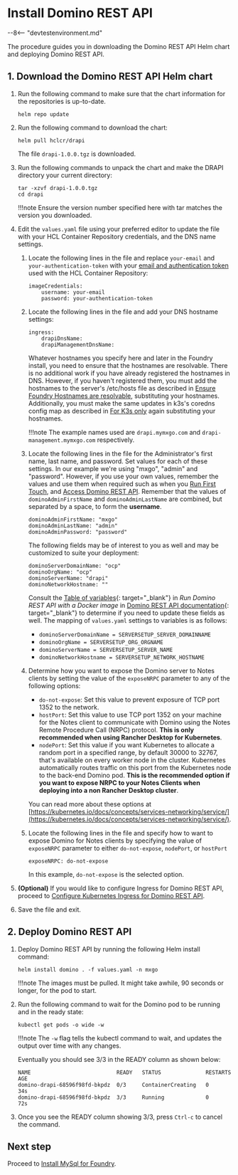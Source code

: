 # Install Domino REST API

--8<-- "devtestenvironment.md"

The procedure guides you in downloading the Domino REST API Helm chart and deploying Domino REST API.

## 1. Download the Domino REST API Helm chart

1. Run the following command to make sure that the chart information for the repositories is up-to-date.

    ```
    helm repo update
    ```

2. Run the following command to download the chart:

    ```
    helm pull hclcr/drapi
    ```
    The file `drapi-1.0.0.tgz` is downloaded.

3. Run the following commands to unpack the chart and make the DRAPI directory your current directory:

    ```
    tar -xzvf drapi-1.0.0.tgz
    cd drapi
    ```
    !!!note
        Ensure the version number specified here with tar matches the version you downloaded.

4. Edit the `values.yaml` file using your preferred editor to update the file with your HCL Container Repository credentials, and the DNS name settings.

    1. Locate the following lines in the file and replace `your-email` and `your-authentication-token` with your [email and authentication token](obtainauthenticationtoken.md) used with the HCL Container Repository:

        ```{ .yaml .no-copy }
        imageCredentials:
            username: your-email
            password: your-authentication-token
        ```

    2. Locate the following lines in the file and add your DNS hostname settings:

        ```{ .yaml .no-copy }
        ingress:
            drapiDnsName:
            drapiManagementDnsName:
        ```
        Whatever hostnames you specify here and later in the Foundry install, you need to ensure that the hostnames are resolvable. There is no additional work if you have already registered the hostnames in DNS. However, if you haven't registered them, you must add the hostnames to the server's /etc/hosts file as described in [Ensure Foundry Hostnames are resolvable](prereq.md#3-ensure-foundry-hostnames-are-resolvable), substituting your hostnames. Additionally, you must make the same updates in k3s's coredns config map as described in [For K3s only](prereq.md#for-k3s-only) again substituting your hostnames.

        !!!note
            The example names used are `drapi.mymxgo.com` and `drapi-management.mymxgo.com` respectively.

    3. Locate the following lines in the file for the Administrator's first name, last name, and password. Set values for each of these settings. In our example we're using "mxgo", "admin" and "password". However, if you use your own values, remember the values and use them when required such as when you [Run First Touch](firsttouch.md#run-first-touch), and [Access Domino REST API](../howto/accessdrapi.md#access-domino-rest-api). Remember that the values of `dominoAdminFirstName` and `dominoAdminLastName` are combined, but separated by a space, to form the **username**.

        ```{ .yaml .no-copy }
        dominoAdminFirstName: "mxgo"
        dominoAdminLastName: "admin"
        dominoAdminPassword: "password"
        ```

        The following fields may be of interest to you as well and may be customized to suite your deployment:

        ```{ .yaml .no-copy }
        dominoServerDomainName: "ocp"
        dominoOrgName: "ocp"
        dominoServerName: "drapi"
        dominoNetworkHostname: ""
        ```

        Consult the [Table of variables](https://opensource.hcltechsw.com/Domino-rest-api/tutorial/installconfig/docker.html#table-of-variables){: target="_blank"} in *Run Domino REST API with a Docker image* in  [Domino REST API documentation](https://opensource.hcltechsw.com/Domino-rest-api/index.html){: target="_blank"} to determine if you need to update these fields as well. The mapping of `values.yaml` settings to variables is as follows:

        - `dominoServerDomainName = SERVERSETUP_SERVER_DOMAINNAME`
        - `dominoOrgName = SERVERSETUP_ORG_ORGNAME`
        - `dominoServerName = SERVERSETUP_SERVER_NAME`
        - `dominoNetworkHostname = SERVERSETUP_NETWORK_HOSTNAME`

    4. Determine how you want to expose the Domino server to Notes clients by setting the value of the `exposeNRPC` parameter to any of the following options:

        - `do-not-expose`: Set this value to prevent exposure of TCP port 1352 to the network.
        - `hostPort`: Set this value to use TCP port 1352 on your machine for the Notes client to communicate with Domino using the Notes Remote Procedure Call (NRPC) protocol. **This is only recommended when using Rancher Desktop for Kubernetes**.
        - `nodePort`: Set this value if you want Kubernetes to allocate a random port in a specified range, by default 30000 to 32767, that's available on every worker node in the cluster. Kubernetes automatically routes traffic on this port from the Kubernetes node to the back-end Domino pod. **This is the recommended option if you want to expose NRPC to your Notes Clients when deploying into a non Rancher Desktop cluster**.

        You can read more about these options at [https://kubernetes.io/docs/concepts/services-networking/service/](https://kubernetes.io/docs/concepts/services-networking/service/).

    5. Locate the following lines in the file and specify how to want to expose Domino for Notes clients by specifying the value of `exposeNRPC` parameter to either `do-not-expose`, `nodePort`, or `hostPort`

        ```{ .yaml .no-copy }
        exposeNRPC: do-not-expose
        ```
        In this example, `do-not-expose` is the selected option.

5. **(Optional)** If you would like to configure Ingress for Domino REST API, proceed to [Configure Kubernetes Ingress for Domino REST API](../howto/drapiingress.md).

6. Save the file and exit.

## 2. Deploy Domino REST API

1. Deploy Domino REST API by running the following Helm install command:

    ```
    helm install domino . -f values.yaml -n mxgo
    ```

    !!!note
        The images must be pulled. It might take awhile, 90 seconds or longer, for the pod to start.

2. Run the following command to wait for the Domino pod to be running and in the ready state:

    ```
    kubectl get pods -o wide -w
    ```

    !!!note
        The `-w` flag tells the kubectl command to wait, and updates the output over time with any changes.

    Eventually you should see 3/3 in the READY column as shown below:

    ```{ .yaml .no-copy }
    NAME                           READY   STATUS              RESTARTS   AGE
    domino-drapi-68596f98fd-bkpdz  0/3     ContainerCreating   0          34s
    domino-drapi-68596f98fd-bkpdz  3/3     Running             0          72s
    ```

3. Once you see the READY column showing 3/3, press `Ctrl-c` to cancel the command.

## Next step

Proceed to [Install MySql for Foundry](installmysqlfoundry.md).



<!--The Notes client communicates with Domino over TCP port 1352 using the Notes Remote Procedure Call protocol (NRPC). For simple developer based deployments, this is done in Kubernetes with the `hostPort`. This option requires port 1352 on your machine to be available for use. The other option you can specify is `nodePort`.  When `nodePort` is specified Kubernetes will allocate a random port in a specified range (by default between 30000-32767) that will be available on every worker node in the cluster. Kubernetes will automatically route traffic on this port from the Kubernetes node to the backend Domino pod. Each option has its strengths and weaknesses, you can read more about these options at [https://kubernetes.io/docs/concepts/services-networking/service/](https://kubernetes.io/docs/concepts/services-networking/service/). If you specify `exposeNRPC: do-not-expose` port 1352 will not be exposed to the network.
        -->